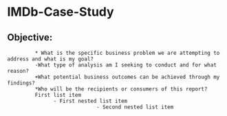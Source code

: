 # **IMDb-Case-Study**

## Objective: 
             * What is the specific business problem we are attempting to address and what is my goal? 
             -What type of analysis am I seeking to conduct and for what reason?
             +What potential business outcomes can be achieved through my findings?
             *Who will be the recipients or consumers of this report?
             First list item
                   - First nested list item
                                 - Second nested list item

